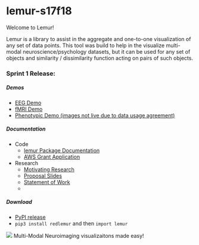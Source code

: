# lemur-s17f18

Welcome to Lemur!

Lemur is a library to assist in the aggregate and one-to-one visualization of any set of data points. This tool was build to help in the visualize multi-modal neuroscience/psychology datasets, but it can be used for any set of objects and similarity / dissimilarity function acting on pairs of such objects.

### Sprint 1 Release:
##### Demos
* [EEG Demo](https://nbviewer.jupyter.org/github/NeuroDataDesign/lemur-f17s18/blob/master/docs/notebooks/rmarren1/Lemur%20EEG.ipynb)
* [fMRI Demo](https://nbviewer.jupyter.org/github/NeuroDataDesign/lemur-f17s18/blob/master/docs/notebooks/rmarren1/Lemur%20fMRI.ipynb)
* [Phenotypic Demo (images not live due to data usage agreement)](https://github.com/NeuroDataDesign/lemur-f17s18/blob/master/docs/notebooks/rmarren1/Lemur%20Phenotypic.ipynb)

##### Documentation
* Code
  * [lemur Package Documentation](https://neurodatadesign.github.io/lemur-f17s18/)
  * [AWS Grant Application](https://github.com/NeuroDataDesign/lemur-f17s18/blob/master/docs/group/proposal/Multi-Modal%20Brain%20Visualizations.pdf)
* Research
  * [Motivating Research](https://github.com/NeuroDataDesign/lemur-f17s18/blob/master/docs/group/proposal/Literature%20Scoping.pdf)
  * [Proposal Slides](https://github.com/NeuroDataDesign/lemur-f17s18/blob/master/docs/group/proposal/proposal.pdf)
  * [Statement of Work](https://github.com/NeuroDataDesign/lemur-f17s18/blob/master/docs/group/proposal/sow.md)
  * 

##### Download
* [PyPI release](https://pypi.python.org/pypi/redlemur)
* `pip3 install redlemur` and then `import lemur`

![](https://user-images.githubusercontent.com/10272301/32417867-a9e85e72-c22d-11e7-9f56-9f1dd2b062c0.png)
Multi-Modal Neuroimaging visualizaitons made easy!
